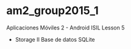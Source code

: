 # am2_group2015_1
Aplicaciones Móviles 2 - Android ISIL
Lesson 5
- Storage II
  Base de datos SQLite

